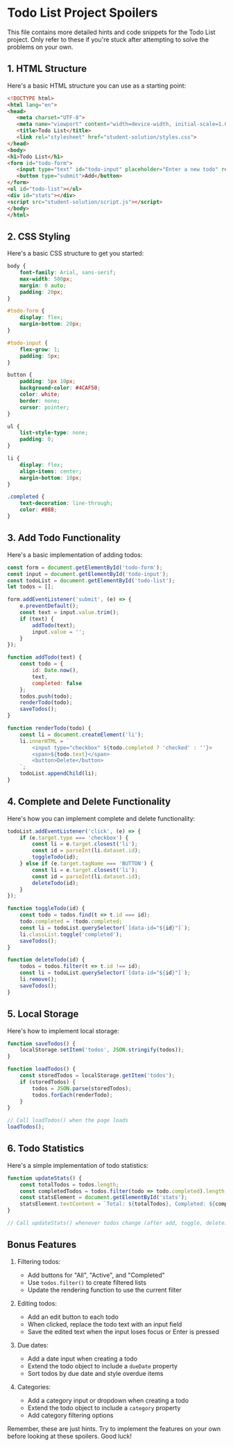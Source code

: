 # Todo List Project Spoilers

This file contains more detailed hints and code snippets for the Todo List project. Only refer to these if you're stuck after attempting to solve the problems on your own.

## 1. HTML Structure

Here's a basic HTML structure you can use as a starting point:

```html
<!DOCTYPE html>
<html lang="en">
<head>
   <meta charset="UTF-8">
   <meta name="viewport" content="width=device-width, initial-scale=1.0">
   <title>Todo List</title>
   <link rel="stylesheet" href="student-solution/styles.css">
</head>
<body>
<h1>Todo List</h1>
<form id="todo-form">
   <input type="text" id="todo-input" placeholder="Enter a new todo" required>
   <button type="submit">Add</button>
</form>
<ul id="todo-list"></ul>
<div id="stats"></div>
<script src="student-solution/script.js"></script>
</body>
</html>
```

## 2. CSS Styling

Here's a basic CSS structure to get you started:

```css
body {
    font-family: Arial, sans-serif;
    max-width: 500px;
    margin: 0 auto;
    padding: 20px;
}

#todo-form {
    display: flex;
    margin-bottom: 20px;
}

#todo-input {
    flex-grow: 1;
    padding: 5px;
}

button {
    padding: 5px 10px;
    background-color: #4CAF50;
    color: white;
    border: none;
    cursor: pointer;
}

ul {
    list-style-type: none;
    padding: 0;
}

li {
    display: flex;
    align-items: center;
    margin-bottom: 10px;
}

.completed {
    text-decoration: line-through;
    color: #888;
}
```

## 3. Add Todo Functionality

Here's a basic implementation of adding todos:

```javascript
const form = document.getElementById('todo-form');
const input = document.getElementById('todo-input');
const todoList = document.getElementById('todo-list');
let todos = [];

form.addEventListener('submit', (e) => {
    e.preventDefault();
    const text = input.value.trim();
    if (text) {
        addTodo(text);
        input.value = '';
    }
});

function addTodo(text) {
    const todo = {
        id: Date.now(),
        text,
        completed: false
    };
    todos.push(todo);
    renderTodo(todo);
    saveTodos();
}

function renderTodo(todo) {
    const li = document.createElement('li');
    li.innerHTML = `
        <input type="checkbox" ${todo.completed ? 'checked' : ''}>
        <span>${todo.text}</span>
        <button>Delete</button>
    `;
    todoList.appendChild(li);
}
```

## 4. Complete and Delete Functionality

Here's how you can implement complete and delete functionality:

```javascript
todoList.addEventListener('click', (e) => {
    if (e.target.type === 'checkbox') {
        const li = e.target.closest('li');
        const id = parseInt(li.dataset.id);
        toggleTodo(id);
    } else if (e.target.tagName === 'BUTTON') {
        const li = e.target.closest('li');
        const id = parseInt(li.dataset.id);
        deleteTodo(id);
    }
});

function toggleTodo(id) {
    const todo = todos.find(t => t.id === id);
    todo.completed = !todo.completed;
    const li = todoList.querySelector(`[data-id="${id}"]`);
    li.classList.toggle('completed');
    saveTodos();
}

function deleteTodo(id) {
    todos = todos.filter(t => t.id !== id);
    const li = todoList.querySelector(`[data-id="${id}"]`);
    li.remove();
    saveTodos();
}
```

## 5. Local Storage

Here's how to implement local storage:

```javascript
function saveTodos() {
    localStorage.setItem('todos', JSON.stringify(todos));
}

function loadTodos() {
    const storedTodos = localStorage.getItem('todos');
    if (storedTodos) {
        todos = JSON.parse(storedTodos);
        todos.forEach(renderTodo);
    }
}

// Call loadTodos() when the page loads
loadTodos();
```

## 6. Todo Statistics

Here's a simple implementation of todo statistics:

```javascript
function updateStats() {
    const totalTodos = todos.length;
    const completedTodos = todos.filter(todo => todo.completed).length;
    const statsElement = document.getElementById('stats');
    statsElement.textContent = `Total: ${totalTodos}, Completed: ${completedTodos}`;
}

// Call updateStats() whenever todos change (after add, toggle, delete)
```

## Bonus Features

1. Filtering todos:
    - Add buttons for "All", "Active", and "Completed"
    - Use `todos.filter()` to create filtered lists
    - Update the rendering function to use the current filter

2. Editing todos:
    - Add an edit button to each todo
    - When clicked, replace the todo text with an input field
    - Save the edited text when the input loses focus or Enter is pressed

3. Due dates:
    - Add a date input when creating a todo
    - Extend the todo object to include a `dueDate` property
    - Sort todos by due date and style overdue items

4. Categories:
    - Add a category input or dropdown when creating a todo
    - Extend the todo object to include a `category` property
    - Add category filtering options

Remember, these are just hints. Try to implement the features on your own before looking at these spoilers. Good luck!